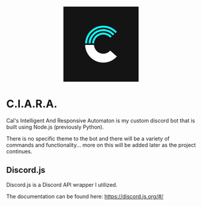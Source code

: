 ﻿<p align="center">
  <img src="images/CiaraLogo.jpg" width="200">
</p>

# C.I.A.R.A.

Cal's Intelligent And Responsive Automaton is my custom discord bot that is built using Node.js (previously Python).

There is no specific theme to the bot and there will be a variety of commands and functionality... more on this will be added later as the project continues.

## Discord.js

Discord.js is a Discord API wrapper I utilized.

The documentation can be found here: https://discord.js.org/#/
